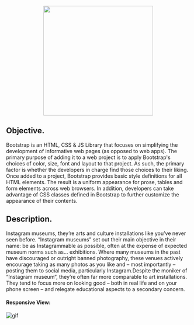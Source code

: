 <p align="center">
  <img 
    width="300"
    height="300"
    src="https://user-images.githubusercontent.com/91331117/159420862-8c805934-0e1e-476e-953c-47d4db83af32.png"
  >
</p>

## Objective.
Bootstrap is an HTML, CSS & JS Library that focuses on simplifying the development of informative web pages (as opposed to web apps). The primary purpose of adding it to a web project is to apply Bootstrap's choices of color, size, font and layout to that project. As such, the primary factor is whether the developers in charge find those choices to their liking. Once added to a project, Bootstrap provides basic style definitions for all HTML elements. The result is a uniform appearance for prose, tables and form elements across web browsers. In addition, developers can take advantage of CSS classes defined in Bootstrap to further customize the appearance of their contents.
## Description.
Instagram museums, they’re arts and culture installations like you’ve never seen before. “Instagram museums” set out their main objective in their name: be as Instagrammable as possible, often at the expense of expected museum norms such as… exhibitions. Where many museums in the past have discouraged or outright banned photography, these venues actively encourage taking as many photos as you like and – most importantly – posting them to social media, particularly Instagram.Despite the moniker of “Instagram museum“, they’re often far more comparable to art installations. They tend to focus more on looking good – both in real life and on your phone screen – and relegate educational aspects to a secondary concern.

#### Responsive View:<center>
![gif](https://github.com/TrishamBP/Museum-of-Candy-Project/blob/main/moc.gif)
